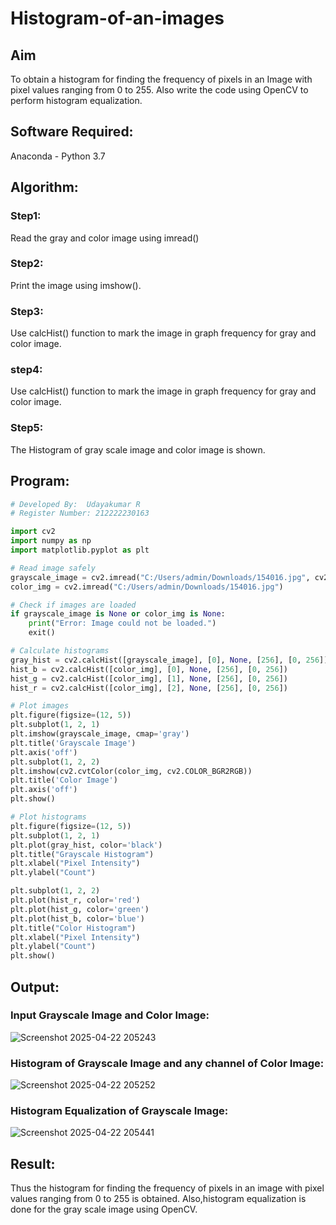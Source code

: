 # Histogram-of-an-images
## Aim
To obtain a histogram for finding the frequency of pixels in an Image with pixel values ranging from 0 to 255. Also write the code using OpenCV to perform histogram equalization.

## Software Required:
Anaconda - Python 3.7

## Algorithm:
### Step1:
Read the gray and color image using imread()

### Step2:
Print the image using imshow().



### Step3:
Use calcHist() function to mark the image in graph frequency for gray and color image.

### step4:
Use calcHist() function to mark the image in graph frequency for gray and color image.

### Step5:
The Histogram of gray scale image and color image is shown.


## Program:
```python
# Developed By:  Udayakumar R
# Register Number: 212222230163

import cv2
import numpy as np
import matplotlib.pyplot as plt

# Read image safely
grayscale_image = cv2.imread("C:/Users/admin/Downloads/154016.jpg", cv2.IMREAD_GRAYSCALE)
color_img = cv2.imread("C:/Users/admin/Downloads/154016.jpg")

# Check if images are loaded
if grayscale_image is None or color_img is None:
    print("Error: Image could not be loaded.")
    exit()

# Calculate histograms
gray_hist = cv2.calcHist([grayscale_image], [0], None, [256], [0, 256])
hist_b = cv2.calcHist([color_img], [0], None, [256], [0, 256])
hist_g = cv2.calcHist([color_img], [1], None, [256], [0, 256])
hist_r = cv2.calcHist([color_img], [2], None, [256], [0, 256])

# Plot images
plt.figure(figsize=(12, 5))
plt.subplot(1, 2, 1)
plt.imshow(grayscale_image, cmap='gray')
plt.title('Grayscale Image')
plt.axis('off')
plt.subplot(1, 2, 2)
plt.imshow(cv2.cvtColor(color_img, cv2.COLOR_BGR2RGB))
plt.title('Color Image')
plt.axis('off')
plt.show()

# Plot histograms
plt.figure(figsize=(12, 5))
plt.subplot(1, 2, 1)
plt.plot(gray_hist, color='black')
plt.title("Grayscale Histogram")
plt.xlabel("Pixel Intensity")
plt.ylabel("Count")

plt.subplot(1, 2, 2)
plt.plot(hist_r, color='red')
plt.plot(hist_g, color='green')
plt.plot(hist_b, color='blue')
plt.title("Color Histogram")
plt.xlabel("Pixel Intensity")
plt.ylabel("Count")
plt.show()
```
## Output:
### Input Grayscale Image and Color Image:

![Screenshot 2025-04-22 205243](https://github.com/user-attachments/assets/f80f093f-7035-4ff2-9fea-545786da979c)


### Histogram of Grayscale Image and any channel of Color Image:


![Screenshot 2025-04-22 205252](https://github.com/user-attachments/assets/36420656-c11e-4019-8b02-8f8ab5598d91)


### Histogram Equalization of Grayscale Image:


![Screenshot 2025-04-22 205441](https://github.com/user-attachments/assets/10781bf4-99df-4a7b-a4f2-b4aebb5784b3)



## Result: 
Thus the histogram for finding the frequency of pixels in an image with pixel values ranging from 0 to 255 is obtained. Also,histogram equalization is done for the gray scale image using OpenCV.
